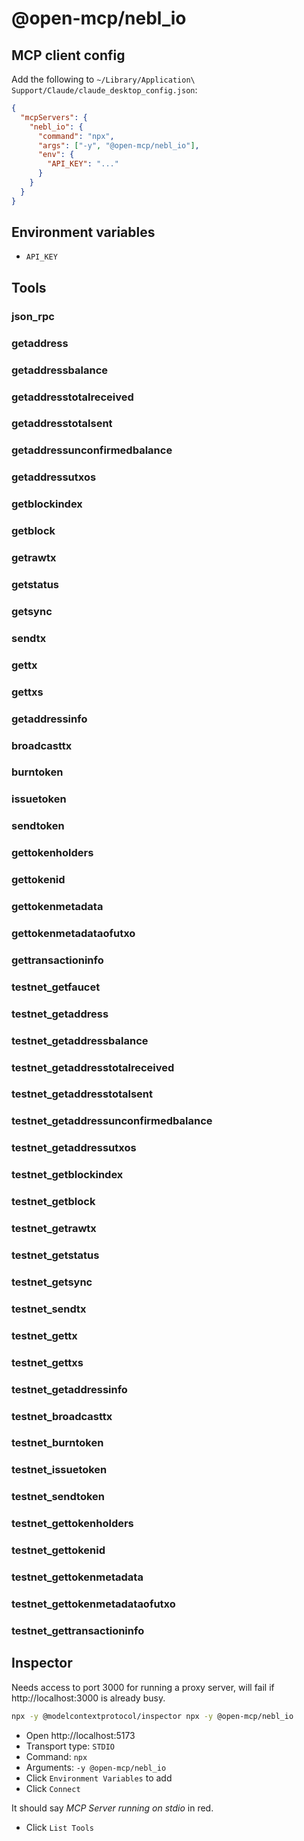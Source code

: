 # @open-mcp/nebl_io

## MCP client config

Add the following to `~/Library/Application\ Support/Claude/claude_desktop_config.json`:

```json
{
  "mcpServers": {
    "nebl_io": {
      "command": "npx",
      "args": ["-y", "@open-mcp/nebl_io"],
      "env": {
        "API_KEY": "..."
      }
    }
  }
}
```

## Environment variables

- `API_KEY`

## Tools

### json_rpc

### getaddress

### getaddressbalance

### getaddresstotalreceived

### getaddresstotalsent

### getaddressunconfirmedbalance

### getaddressutxos

### getblockindex

### getblock

### getrawtx

### getstatus

### getsync

### sendtx

### gettx

### gettxs

### getaddressinfo

### broadcasttx

### burntoken

### issuetoken

### sendtoken

### gettokenholders

### gettokenid

### gettokenmetadata

### gettokenmetadataofutxo

### gettransactioninfo

### testnet_getfaucet

### testnet_getaddress

### testnet_getaddressbalance

### testnet_getaddresstotalreceived

### testnet_getaddresstotalsent

### testnet_getaddressunconfirmedbalance

### testnet_getaddressutxos

### testnet_getblockindex

### testnet_getblock

### testnet_getrawtx

### testnet_getstatus

### testnet_getsync

### testnet_sendtx

### testnet_gettx

### testnet_gettxs

### testnet_getaddressinfo

### testnet_broadcasttx

### testnet_burntoken

### testnet_issuetoken

### testnet_sendtoken

### testnet_gettokenholders

### testnet_gettokenid

### testnet_gettokenmetadata

### testnet_gettokenmetadataofutxo

### testnet_gettransactioninfo

## Inspector

Needs access to port 3000 for running a proxy server, will fail if http://localhost:3000 is already busy.

```bash
npx -y @modelcontextprotocol/inspector npx -y @open-mcp/nebl_io
```

- Open http://localhost:5173
- Transport type: `STDIO`
- Command: `npx`
- Arguments: `-y @open-mcp/nebl_io`
- Click `Environment Variables` to add
- Click `Connect`

It should say _MCP Server running on stdio_ in red.

- Click `List Tools`
